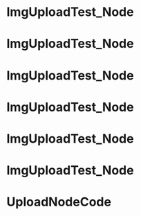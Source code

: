 # ImgUploadTest_Node
# ImgUploadTest_Node
# ImgUploadTest_Node
# ImgUploadTest_Node
# ImgUploadTest_Node
# ImgUploadTest_Node
# UploadNodeCode
